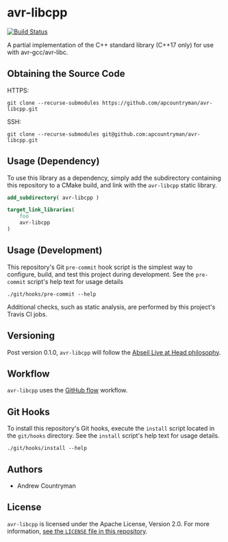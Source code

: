 # avr-libcpp
[![Build Status](https://travis-ci.com/apcountryman/avr-libcpp.svg?branch=master)](https://travis-ci.com/apcountryman/avr-libcpp)

A partial implementation of the C++ standard library (C++17 only) for use with
avr-gcc/avr-libc.

## Obtaining the Source Code
HTTPS:
```shell
git clone --recurse-submodules https://github.com/apcountryman/avr-libcpp.git
```
SSH:
```shell
git clone --recurse-submodules git@github.com:apcountryman/avr-libcpp.git
```

## Usage (Dependency)
To use this library as a dependency, simply add the subdirectory containing this
repository to a CMake build, and link with the `avr-libcpp` static library.
```cmake
add_subdirectory( avr-libcpp )
```
```cmake
target_link_libraries(
    foo
    avr-libcpp
)
```

## Usage (Development)
This repository's Git `pre-commit` hook script is the simplest way to configure, build,
and test this project during development.
See the `pre-commit` script's help text for usage details
```shell
./git/hooks/pre-commit --help
```

Additional checks, such as static analysis, are performed by this project's Travis CI
jobs.

## Versioning
Post version 0.1.0, `avr-libcpp` will follow the [Abseil Live at Head
philosophy](https://abseil.io/about/philosophy).

## Workflow
`avr-libcpp` uses the [GitHub flow](https://guides.github.com/introduction/flow/)
workflow.

## Git Hooks
To install this repository's Git hooks, execute the `install` script located in the
`git/hooks` directory.
See the `install` script's help text for usage details.
```shell
./git/hooks/install --help
```

## Authors
- Andrew Countryman

## License
`avr-libcpp` is licensed under the Apache License, Version 2.0.
For more information, [see the `LICENSE` file in this repository](LICENSE).
